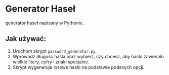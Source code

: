 # Generator Haseł

generator haseł napisany w Pythonie.

## Jak używać:
1. Uruchom skrypt `password_generator.py`.
2. Wprowadź długość hasła oraz wybierz, czy chcesz, aby hasło zawierało wielkie litery, cyfry i znaki specjalne.
3. Skrypt wygeneruje losowe hasło na podstawie podanych opcji.
